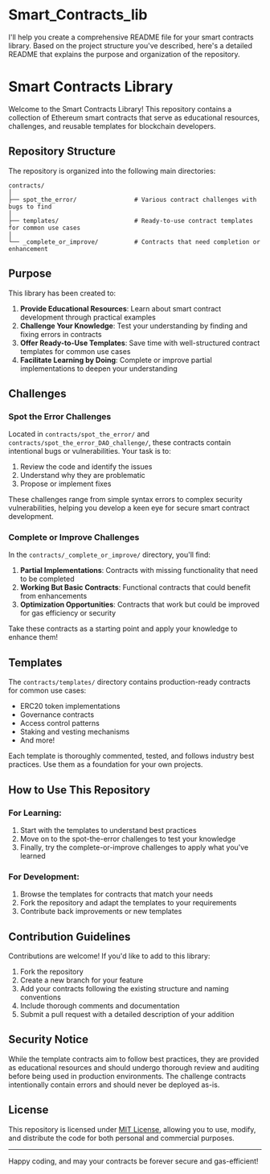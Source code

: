 # Smart_Contracts_lib

I'll help you create a comprehensive README file for your smart contracts library. Based on the project structure you've described, here's a detailed README that explains the purpose and organization of the repository.

# Smart Contracts Library

Welcome to the Smart Contracts Library! This repository contains a collection of Ethereum smart contracts that serve as educational resources, challenges, and reusable templates for blockchain developers.

## Repository Structure

The repository is organized into the following main directories:

```
contracts/
│
├── spot_the_error/                # Various contract challenges with bugs to find
│
├── templates/                     # Ready-to-use contract templates for common use cases
│
└── _complete_or_improve/          # Contracts that need completion or enhancement
```

## Purpose

This library has been created to:

1. **Provide Educational Resources**: Learn about smart contract development through practical examples
2. **Challenge Your Knowledge**: Test your understanding by finding and fixing errors in contracts
3. **Offer Ready-to-Use Templates**: Save time with well-structured contract templates for common use cases
4. **Facilitate Learning by Doing**: Complete or improve partial implementations to deepen your understanding

## Challenges

### Spot the Error Challenges

Located in `contracts/spot_the_error/` and `contracts/spot_the_error_DAO_challenge/`, these contracts contain intentional bugs or vulnerabilities. Your task is to:

1. Review the code and identify the issues
2. Understand why they are problematic
3. Propose or implement fixes

These challenges range from simple syntax errors to complex security vulnerabilities, helping you develop a keen eye for secure smart contract development.

### Complete or Improve Challenges

In the `contracts/_complete_or_improve/` directory, you'll find:

1. **Partial Implementations**: Contracts with missing functionality that need to be completed
2. **Working But Basic Contracts**: Functional contracts that could benefit from enhancements
3. **Optimization Opportunities**: Contracts that work but could be improved for gas efficiency or security

Take these contracts as a starting point and apply your knowledge to enhance them!

## Templates

The `contracts/templates/` directory contains production-ready contracts for common use cases:

- ERC20 token implementations
- Governance contracts
- Access control patterns
- Staking and vesting mechanisms
- And more!

Each template is thoroughly commented, tested, and follows industry best practices. Use them as a foundation for your own projects.

## How to Use This Repository

### For Learning:

1. Start with the templates to understand best practices
2. Move on to the spot-the-error challenges to test your knowledge
3. Finally, try the complete-or-improve challenges to apply what you've learned

### For Development:

1. Browse the templates for contracts that match your needs
2. Fork the repository and adapt the templates to your requirements
3. Contribute back improvements or new templates

## Contribution Guidelines

Contributions are welcome! If you'd like to add to this library:

1. Fork the repository
2. Create a new branch for your feature
3. Add your contracts following the existing structure and naming conventions
4. Include thorough comments and documentation
5. Submit a pull request with a detailed description of your addition

## Security Notice

While the template contracts aim to follow best practices, they are provided as educational resources and should undergo thorough review and auditing before being used in production environments. The challenge contracts intentionally contain errors and should never be deployed as-is.

## License

This repository is licensed under [MIT License](LICENSE.md), allowing you to use, modify, and distribute the code for both personal and commercial purposes.

---

Happy coding, and may your contracts be forever secure and gas-efficient!
